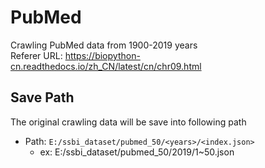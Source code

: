 # PubMed
Crawling PubMed data from 1900-2019 years  
Referer URL: <https://biopython-cn.readthedocs.io/zh_CN/latest/cn/chr09.html>
## Save Path
The original crawling data will be save into following path
* Path: `E:/ssbi_dataset/pubmed_50/<years>/<index.json>`
	* ex: E:/ssbi_dataset/pubmed_50/2019/1~50.json